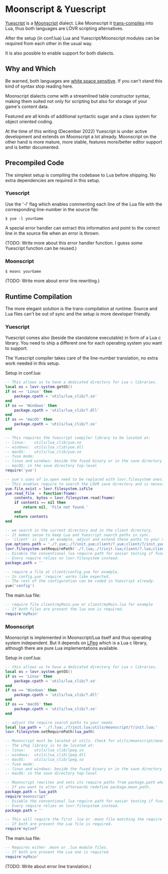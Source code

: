 Moonscript & Yuescript
===

[Yuescript](https://yuescript.org/) is a 
[Moonscript](https://moonscript.org) dialect.
Like Moonscript it
[trans-compiles](https://en.wikipedia.org/wiki/Source-to-source_compiler)
into Lua, thus both languages are LÖVR scripting alternatives.

After the setup (in conf.lua) Lua and Yuescript/Moonscript modules can be required from each other
in the usual way.

It is also possible to enable support for both dialects.

Why and Which
---

Be warned, both languages are [white space sensitive](https://en.wikipedia.org/wiki/Off-side_rule).
If you can't stand this kind of syntax stop reading here.

Moonscript dialects come with a streamlined table constructor syntax,
making them suited not only for scripting but also for storage of your game's content data.

Featured are all kinds of additional syntactic sugar
and a class system for object oriented coding.

At the time of this writing (December 2022)
Yuescript is under active development and extends on Moonscript a lot already.
Moonscript on the other hand is more mature, more stable, features more/better editor support and is
better documented.

Precompiled Code
---

The simplest setup is compiling the codebase to Lua before shipping.
No extra dependencies are required in this setup.

### Yuescript

Use the '-l' flag which enables commenting each line of the Lua file with the corresponding
line-number in the source file:
    
    $ yue -l yourGame

A special error handler can extract this information 
and point to the correct line in the source file when an error is thrown.

(TODO: Write more about this error handler function. I guess some Yuescript function can be reused.)

### Moonscript

    $ moonc yourGame

(TODO: Write more about error line rewriting.)

Runtime Compilation
---

The more elegant solution is the trans-compilation at runtime.
Source and Lua files can't be out of sync and the setup is more developer friendly.

### Yuescript

Yuescript comes also (beside the standalone executable) in form of a Lua c library.
You need to ship a different one for each operating system you want to support.

The Yuescript compiler takes care of the line-number translation,
no extra work needed in this setup.

Setup in conf.lua:

``` lua
-- This allows us to have a dedicated directory for Lua c libraries.
local os = lovr.system.getOS()
if os == 'Linux' then
    package.cpath = 'utils/lua_clib/?.so'
end
if os == 'Windows' then
    package.cpath = 'utils/lua_clib/?.dll'
end
if os == 'macOS' then
    package.cpath = 'utils/lua_clib/?.so'
end

-- This requires the Yuescript compiler library to be located at:
-- linux:    utils/lua_clib/yue.so
-- windows:  utils\lua_clib\yue.dll
-- macOS:    utils/lua_clib/yue.so
-- fuse mode:
-- linux and windows: beside the fused binary or in the save directory top-level.
-- macOS: in the save directory top-level
require('yue')

-- yue's uses of io.open need to be replaced with lovr.filesystem ones.
-- This enables require to search the LÖVR save directory and is necessary for the fuse mode.
yue.file_exist = lovr.filesystem.isFile
yue.read_file  = function(fname)
    contents, bytes = lovr.filesystem.read(fname)
    if contents == nil then
        return nil, 'File not found.'
    end
    return contents
end

-- we search in the current directory and in the client directory.
-- It makes sense to keep Lua and Yuescript search paths in sync.
-- 'client' is just an example, adjust and extend these paths to your needs.
yue.options.path = './?.yue;./?/init.yue;client/?.yue;client/?/init.yue'
lovr.filesystem.setRequirePath('./?.lua;./?/init.lua;client/?.lua;client/?/init.lua')
-- Disable the conventional lua require path for easier testing if fuse mode works.
-- Every require relies on lovr.filesystem instead.
package.path = ''

-- require a file at client/config.yue for example.
-- In config.yue 'require' works like expected.
-- The rest of the configuration can be coded in Yuescript already.
yue('config')
```

The main.lua file:

``` lua
-- require file client/myMain.yue or client/myMain.lua for example
-- If both files are present the lua one is required.
require'myMain'
```

### Moonscript

Moonscript is implemented in Moonscript/Lua itself and thus operating system independent.
But it depends on [LPeg](http://www.inf.puc-rio.br/~roberto/lpeg/) which is a Lua c library,
although there are pure Lua implementations available.

Setup in conf.lua:

``` lua
-- this allows us to have a dedicated directory for Lua c libraries.
local os = lovr.system.getOS()
if os == 'Linux' then
    package.cpath = 'utils/lua_clib/?.so'
end
if os == 'Windows' then
    package.cpath = 'utils/lua_clib/?.dll'
end
if os == 'macOS' then
    package.cpath = 'utils/lua_clib/?.so'
end

-- adjust the require search paths to your needs
local lua_path = './?.lua;./?/init.lua;utils/moonscript/?/init.lua;'
lovr.filesystem.setRequirePath(lua_path)

-- Moonscript must be located at utils. Check for utils/moonscript/moonscript/init.lua.
-- The LPeg library is to be located at:
-- linux:    utils/lua_clib/lpeg.so
-- windows:  utils\lua_clib\lpeg.dll
-- macOS:    utils/lua_clib/lpeg.so
-- fuse mode:
-- linux and windows: beside the fused binary or in the save directory top-level.
-- macOS: in the save directory top-level

-- Moonscript rewrites and sets its require paths from package.path when first required.
-- If you want to alter it afterwards redefine package.moon_path.
package.path = lua_path
require'moonscript'
-- Disable the conventional lua require path for easier testing if fuse mode works.
-- Every require relies on lovr.filesystem instead.
package.path = ''

-- This will require the first .lua or .moon file matching the require paths.
-- If both are present the Lua file is required.
require'myConf'
```

The main.lua file:

``` lua
-- Requires either .moon or .lua module files.
-- If both are present the Lua one is required.
require'myMain'
```

(TODO: Write about error line translation.)
